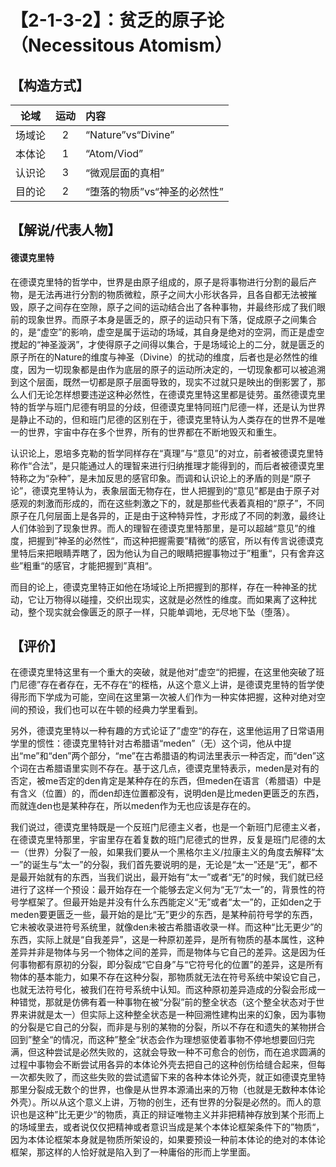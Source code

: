 # 【2-1-3-2】：贫乏的原子论 （Necessitous Atomism）

## 【构造方式】
|  论域  | 运动 | 内容                   |
| :----: | :--: | :--------------------- |
| 场域论 |  2   | “Nature”vs“Divine”|
| 本体论 |  1   |“Atom/Viod” |
| 认识论 |  3   | “微观层面的真相”|
| 目的论 |  2   | “堕落的物质”vs“神圣的必然性” |

## 【解说/代表人物】
#### 德谟克里特
在德谟克里特的哲学中，世界是由原子组成的，原子是将事物进行分割的最后产物，是无法再进行分割的物质微粒，原子之间大小形状各异，且各自都无法被摧毁，原子之间存在空隙，原子之间的运动结合出了各种事物，并最终形成了我们眼前的现象世界。而原子本身是匮乏的，原子的运动只有下落，促成原子之间集合的，是“虚空”的影响，虚空是属于运动的场域，其自身是绝对的空洞，而正是虚空搅起的“神圣漩涡”，才使得原子之间得以集合，于是场域论上的二分，就是匮乏的原子所在的Nature的维度与神圣（Divine）的扰动的维度，后者也是必然性的维度，因为一切现象都是由作为底层的原子的运动所决定的，一切现象都可以被追溯到这个层面，既然一切都是原子层面导致的，现实不过就只是映出的倒影罢了，那么人们无论怎样想要违逆这种必然性，在德谟克里特这里都是徒劳。虽然德谟克里特的哲学与班门尼德有明显的分歧，但德谟克里特同班门尼德一样，还是认为世界是静止不动的，但和班门尼德的区别在于，德谟克里特认为人类存在的世界不是唯一的世界，宇宙中存在多个世界，所有的世界都在不断地毁灭和重生。

认识论上，恩培多克勒的哲学同样存在“真理”与“意见”的对立，前者被德谟克里特称作“合法”，是只能通过人的理智来进行归纳推理才能得到的，而后者被德谟克里特称之为“杂种”，是未加反思的感官印象。而调和认识论上的矛盾的则是“原子论”，德谟克里特认为，表象层面无物存在，世人把握到的“意见”都是由于原子对感观的刺激而形成的，而在这些刺激之下的，就是那些代表着真相的“原子”，不同原子在几何层面上是各异的，正是由于这种特异性，才形成了不同的刺激，最终让人们体验到了现象世界。而人的理智在德谟克里特那里，是可以超越“意见”的维度，把握到”神圣的必然性“，而这种把握需要”精微“的感官，所以有传言说德谟克里特后来把眼睛弄瞎了，因为他认为自己的眼睛把握事物过于”粗重“，只有舍弃这些”粗重“的感官，才能把握到”真相“。

而目的论上，德谟克里特正如他在场域论上所把握到的那样，存在一种神圣的扰动，它让万物得以碰撞，交织出现实，这就是必然性的维度。而如果离了这种扰动，整个现实就会像匮乏的原子一样，只能单调地，无尽地下坠（堕落）。
## 【评价】

在德谟克里特这里有一个重大的突破，就是他对”虚空“的把握，在这里他突破了班门尼德”存在者存在，无不存在“的桎梏，从这个意义上讲，是德谟克里特的哲学使得形而下学成为可能，空间在这里第一次被人们作为一种实体把握，这种对绝对空间的预设，我们也可以在牛顿的经典力学里看到。

另外，德谟克里特以一种有趣的方式论证了”虚空“的存在，这里他运用了日常语用学里的惯性：德谟克里特针对古希腊语“meden”（无）这个词，他从中提出“me”和“den”两个部分，“me”在古希腊语的构词法里表示一种否定，而“den”这个词在古希腊语里实则不存在。基于这几点，德谟克里特表示，meden是对有的否定，被me否定的den肯定是某种存在的东西，但meden在语言（希腊语）中是有含义（位置）的，而den却连位置都没有，说明den是比meden更匮乏的东西，而就连den也是某种存在，所以meden作为无也应该是存在的。

我们说过，德谟克里特既是一个反班门尼德主义者，也是一个新班门尼德主义者，在德谟克里特那里，宇宙里存在着复数的班门尼德式的世界，反复是班门尼德的太一（世界）分裂了一般，如果我们要从一个黑格尔主义/拉康主义的角度去解释“太一”的诞生与“太一”的分裂，我们首先要说明的是，无论是“太一”还是“无”，都不是最开始就有的东西，当我们说出，最开始有“太一”或者“无”的时候，我们就已经进行了这样一个预设：最开始存在一个能够去定义何为“无”/“太一”的，背景性的符号学框架了。但最开始是并没有什么东西能定义“无”或者“太一”的，正如den之于meden要更匮乏一些，最开始的是比“无”更少的东西，是某种前符号学的东西，它未被收录进符号系统里，就像den未被古希腊语收录一样。而这种“比无更少”的东西，实际上就是“自我差异”，这是一种原初差异，是所有物质的基本属性，这种差异并非是物体与另一个物体之间的差异，而是物体与它自己的差异。这是因为任何事物都有原初的分裂，即分裂成“它自身”与“它符号化的位置”的差异，这是所有物体的基本能力，如果不存在这种分裂，那物质就无法在符号系统中架设它自己，也就无法符号化，被我们在符号系统中认知。而这种原初差异造成的分裂会形成一种错觉，那就是仿佛有着一种事物在被“分裂”前的整全状态（这个整全状态对于世界来讲就是太一）但实际上这种整全状态是一种回溯性建构出来的幻象，因为事物的分裂是它自己的分裂，而非是与别的某物的分裂，所以不存在和遗失的某物拼合回到”整全“的情况，而这种”整全“状态会作为理想驱使着事物不停地想要回归完满，但这种尝试是必然失败的，这就会导致一种不可愈合的创伤，而在追求圆满的过程中事物会不断尝试用各异的本体论外壳去把自己的这种创伤给缝合起来，但每一次都失败了，而这些失败的尝试遗留下来的各种本体论外壳，就正如德谟克里特那里分裂成无数个的世界，也像是从世界本源涌出来的万物（也就是无数种本体论外壳）。所以从这个意义上讲，万物的创生，还有世界的分裂是必然的。而人的意识也是这种”比无更少“的物质，真正的辩证唯物主义并非把精神存放到某个形而上的场域里去，或者说仅仅把精神或者意识当成是某个本体论框架条件下的”物质“，因为本体论框架本身就是物质所架设的，如果要预设一种前本体论的绝对的本体论框架，那这样的人恰好就是陷入到了一种庸俗的形而上学里面。

